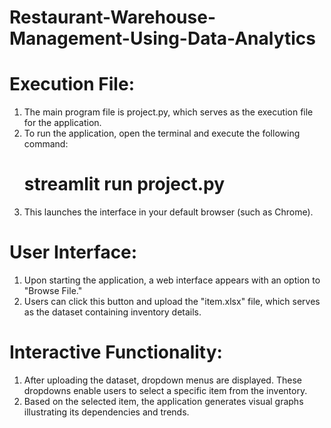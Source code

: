 # Restaurant-Warehouse-Management-Using-Data-Analytics

# Execution File:
1) The main program file is project.py, which serves as the execution file for the application.
2) To run the application, open the terminal and execute the following command:
   # streamlit run project.py
3) This launches the interface in your default browser (such as Chrome).

# User Interface:
1) Upon starting the application, a web interface appears with an option to "Browse File."
2) Users can click this button and upload the "item.xlsx" file, which serves as the dataset containing inventory details.

# Interactive Functionality:
1) After uploading the dataset, dropdown menus are displayed. These dropdowns enable users to select a specific item from the inventory.
2) Based on the selected item, the application generates visual graphs illustrating its dependencies and trends.


